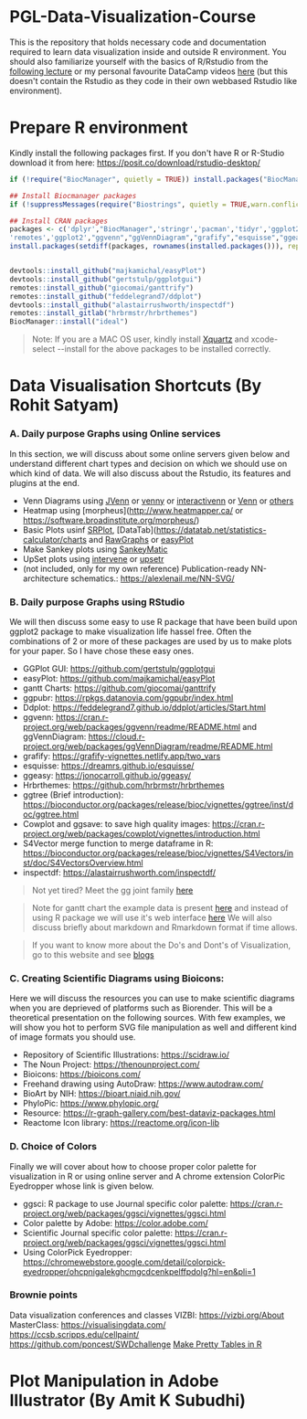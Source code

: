 # PGL-Data-Visualization-Course

This is the repository that holds necessary code and documentation required to learn data visualization inside and outside R environment. You should also familiarize yourself with the basics of R/Rstudio from the [following lecture](https://www.youtube.com/watch?v=dQe3Z7hRG1s) or my personal favourite DataCamp videos [here](https://www.youtube.com/watch?v=gzXsjmhG_VI&list=PLFOq4OXbrQTB7Am7YBDBw02wtfuSRQGwN) (but this doesn't contain the Rstudio as they code in their own webbased Rstudio like environment).

# Prepare R environment
Kindly install the following packages first. If you don't have R or R-Studio download it from here: https://posit.co/download/rstudio-desktop/

```r
if (!require("BiocManager", quietly = TRUE)) install.packages("BiocManager",repos='http://cran.us.r-project.org',dependencies = TRUE)

## Install Biocmanager packages
if (!suppressMessages(require("Biostrings", quietly = TRUE,warn.conflicts = FALSE))) BiocManager::install(c('Biostrings',"S4Vectors","ggtree"))

## Install CRAN packages
packages <- c('dplyr',"BiocManager",'stringr','pacman','tidyr','ggplot2','R3port','ggpubr','plotly','data.table','argparse','ggsci','htmlwidgets','egg',
'remotes','ggplot2',"ggvenn","ggVennDiagram","grafify","esquisse","ggeasy","shinythemes","devtools")
install.packages(setdiff(packages, rownames(installed.packages())), repos='http://cran.us.r-project.org',dependencies = TRUE)


devtools::install_github("majkamichal/easyPlot")
devtools::install_github("gertstulp/ggplotgui")
remotes::install_github("giocomai/ganttrify")
remotes::install_github("feddelegrand7/ddplot")
devtools::install_github("alastairrushworth/inspectdf")
remotes::install_gitlab("hrbrmstr/hrbrthemes")
BiocManager::install("ideal")
```

>Note: If you are a MAC OS user, kindly install [Xquartz](https://www.xquartz.org/) and xcode-select --install for the above packages to be installed correctly.

# Data Visualisation Shortcuts (By Rohit Satyam)
### A. Daily purpose Graphs using Online services
In this section, we will discuss about some online servers given below and understand different chart types and decision on which we should use on which kind of data. We will also discuss about the Rstudio, its features and plugins at the end.

- Venn Diagrams using [JVenn](https://jvenn.toulouse.inra.fr/app/index.html) or [venny](https://www.biotools.fr/misc/venny) or [interactivenn](https://www.interactivenn.net/index.html) or [Venn](https://bioinformatics.psb.ugent.be/webtools/Venn/) or [others](https://bioinfogp.cnb.csic.es/tools/venny/index2.0.2.html)
- Heatmap using [morpheus](http://www.heatmapper.ca/ or https://software.broadinstitute.org/morpheus/)
- Basic Plots usinf [SRPlot](https://www.bioinformatics.com.cn/srplot), [DataTab](https://datatab.net/statistics-calculator/charts and [RawGraphs](https://app.rawgraphs.io/) or [easyPlot](https://github.com/majkamichal/easyPlot)
- Make Sankey plots using [SankeyMatic](https://sankeymatic.com/)  
- UpSet plots using [intervene](https://intervene.shinyapps.io/intervene/) or [upsetr](https://gehlenborglab.shinyapps.io/upsetr/)
- (not included, only for my own reference) Publication-ready NN-architecture schematics.: https://alexlenail.me/NN-SVG/

### B. Daily purpose Graphs using RStudio
We will then discuss some easy to use R package that have been build upon ggplot2 package to make visualization life hassel free. Often the combinations of 2 or more of these packages are used by us to make plots for your paper. So I have chose these easy ones.

- GGPlot GUI:  https://github.com/gertstulp/ggplotgui
- easyPlot: https://github.com/majkamichal/easyPlot
- gantt Charts: https://github.com/giocomai/ganttrify
- ggpubr: https://rpkgs.datanovia.com/ggpubr/index.html 
- Ddplot: https://feddelegrand7.github.io/ddplot/articles/Start.html 
- ggvenn: https://cran.r-project.org/web/packages/ggvenn/readme/README.html and ggVennDiagram: https://cloud.r-project.org/web/packages/ggVennDiagram/readme/README.html
- grafify: https://grafify-vignettes.netlify.app/two_vars 
- esquisse: https://dreamrs.github.io/esquisse/ 
- ggeasy: https://jonocarroll.github.io/ggeasy/
- Hrbrthemes: https://github.com/hrbrmstr/hrbrthemes
- ggtree (Brief introduction): https://bioconductor.org/packages/release/bioc/vignettes/ggtree/inst/doc/ggtree.html
- Cowplot and ggsave: to save high quality images: https://cran.r-project.org/web/packages/cowplot/vignettes/introduction.html
- S4Vector merge function to merge dataframe in R: https://bioconductor.org/packages/release/bioc/vignettes/S4Vectors/inst/doc/S4VectorsOverview.html
- inspectdf: https://alastairrushworth.com/inspectdf/

> Not yet tired? Meet the gg joint family [here](https://exts.ggplot2.tidyverse.org/gallery/)

>Note for gantt chart the example data is present [here](https://docs.google.com/spreadsheets/d/1A_sRyEks7z1DjQW1G6dCIrSgX7U9mZ4sOxcl--iVLFE/edit?usp=sharing) and instead of using R package we will use it's web interface [here](https://ganttrify.europeandatajournalism.eu/) We will also discuss briefly about markdown and Rmarkdown format if time allows.

> If you want to know more about the Do's and Dont's of Visualization, go to this website and see [blogs](https://coolinfographics.com/dataviz-guides)
### C. Creating Scientific Diagrams using Bioicons:
Here we will discuss the resources you can use to make scientific diagrams when you are deprieved of platforms such as Biorender. This will be a theoretical presentation on the following sources. With few examples, we will show you hot to perform SVG file manipulation as well and different kind of image formats you should use.

- Repository of Scientific Illustrations: https://scidraw.io/
- The Noun Project: https://thenounproject.com/
- Bioicons: https://bioicons.com/ 
- Freehand drawing using AutoDraw: https://www.autodraw.com/
- BioArt by NIH: https://bioart.niaid.nih.gov/
- PhyloPic: https://www.phylopic.org/ 
- Resource: https://r-graph-gallery.com/best-dataviz-packages.html
- Reactome Icon library: https://reactome.org/icon-lib 


### D. Choice of Colors
Finally we will cover about how to choose proper color palette for visualization in R or using online server and A chrome extension ColorPic Eyedropper whose link is given below.
- ggsci: R package to use Journal specific color palette: https://cran.r-project.org/web/packages/ggsci/vignettes/ggsci.html
- Color palette by Adobe: https://color.adobe.com/
- Scientific Journal specific color palette: https://cran.r-project.org/web/packages/ggsci/vignettes/ggsci.html
- Using ColorPick Eyedropper: https://chromewebstore.google.com/detail/colorpick-eyedropper/ohcpnigalekghcmgcdcenkpelffpdolg?hl=en&pli=1

### Brownie points
Data visualization conferences and classes
VIZBI: https://vizbi.org/About
MasterClass: https://visualisingdata.com/
https://ccsb.scripps.edu/cellpaint/
https://github.com/poncest/SWDchallenge
[Make Pretty Tables in R](https://rfortherestofus.com/2019/11/how-to-make-beautiful-tables-in-r)

# Plot Manipulation in Adobe Illustrator (By Amit K Subudhi)

